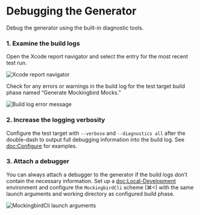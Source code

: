 # Debugging the Generator

Debug the generator using the built-in diagnostic tools.

### 1. Examine the build logs

Open the Xcode report navigator and select the entry for the most recent test run.

![Xcode report navigator](report-navigator)

Check for any errors or warnings in the build log for the test target build phase named “Generate Mockingbird Mocks.”

![Build log error message](build-log)

### 2. Increase the logging verbosity

Configure the test target with `--verbose` and `--diagnostics all` after the double-dash to output full debugging information into the build log. See <doc:Configure> for examples.

### 3. Attach a debugger

You can always attach a debugger to the generator if the build logs don’t contain the necessary information. Set up a <doc:Local-Development> environment and configure the `MockingbirdCli` scheme (⌘<) with the same launch arguments and working directory as configured build phase.

![MockingbirdCli launch arguments](launch-args)
